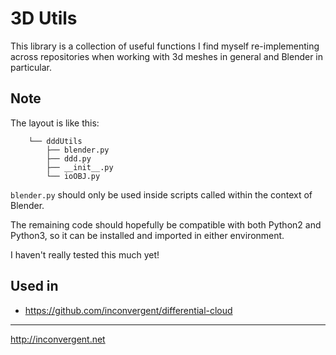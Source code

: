 # 3D Utils

This library is a collection of useful functions I find myself re-implementing
across repositories when working with 3d meshes in general and Blender in
particular.

## Note

The layout is like this:

```
    └── dddUtils
        ├── blender.py
        ├── ddd.py
        ├── __init__.py
        └── ioOBJ.py
```

`blender.py` should only be used inside scripts called within the context of
Blender.

The remaining code should hopefully be compatible with both Python2 and Python3,
so it can be installed and imported in either environment.

I haven't really tested this much yet!

## Used in

*    https://github.com/inconvergent/differential-cloud


-----------
http://inconvergent.net

